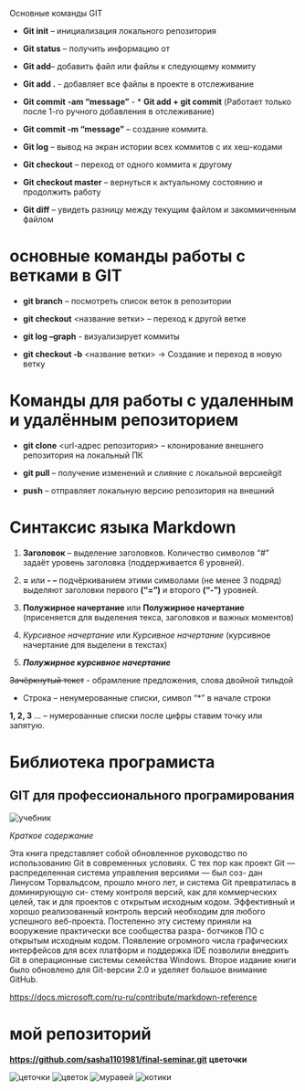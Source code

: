 Основные команды GIT  

* **Git init** – инициализация локального репозитория

* **Git status** – получить информацию от 

* **Git add**– добавить файл или файлы к следующему коммиту

* **Git add .** - добавляет все файлы в проекте в отслеживание

* **Git commit** **-am “message”** - * **Git add + git commit** (Работает только после 1-го ручного добавления в отслеживание)
* **Git commit -m “message”** – создание коммита.

* **Git log** – вывод на экран истории всех коммитов с их хеш-кодами

* **Git checkout** – переход от одного коммита к другому

* **Git checkout master** – вернуться к актуальному состоянию и продолжить работу

* **Git diff** – увидеть разницу между текущим файлом и закоммиченным файлом

# основные команды работы с ветками в GIT

 * **git branch** – посмотреть список веток в репозитории

 * **git checkout** <название ветки> – переход к другой ветке

* **git log –graph** - визуализирует коммиты

* **git checkout -b** <название ветки> -> Создание и переход в новую ветку

# Команды для работы с удаленным и удалённым репозиторием

* **git clone** <url-адрес репозитория> – клонирование внешнего репозитория на  локальный ПК	

* **git pull** – получение изменений и слияние с локальной версиейgit 

* **push** – отправляет локальную версию репозитория на внешний

# Синтаксис языка Markdown

1. **Заголовок** – выделение заголовков. Количество символов “#” задаёт уровень заголовка  (поддерживается 6 уровней).

2. **=** или **- –** подчёркиванием этими символами (не менее 3 подряд) выделяют заголовки  первого **(“=”)** и второго **(“-”)** уровней.

2. **Полужирное начертание** или 
__Полужирное начертание__ (присеняется для выделения текса, заголовков и важных моментов)

3. *Курсивное начертание* или _Курсивное начертание_ (курсивное начертание для выделени в текстах)

4. ***Полужирное курсивное начертание***

~~Зачёркнутый текст~~ - обрамление предложения, слова двойной тильдой

* Строка – ненумерованные списки, символ “*” в начале строки

**1, 2, 3** … – нумерованные списки
после цифры ставим точку или запятую.

# Библиотека програмиста

## GIT для профессионального програмирования

![учебник](обложка.bmp)

*Краткое содержание*

Эта книга представляет собой обновленное руководство по использованию Git в современных 
условиях. С тех пор как проект Git — распределенная система управления версиями — был соз-
дан Линусом Торвальдсом, прошло много лет, и система Git превратилась в доминирующую си-
стему контроля версий, как для коммерческих целей, так и для проектов с открытым исходным 
кодом. Эффективный и хорошо реализованный контроль версий необходим для любого успешного 
веб-проекта. Постепенно эту систему приняли на вооружение практически все сообщества разра-
ботчиков ПО с открытым исходным кодом. Появление огромного числа графических интерфейсов 
для всех платформ и поддержка IDE позволили внедрить Git в операционные системы семейства 
Windows. Второе издание книги было обновлено для Git-версии 2.0 и уделяет большое внимание 
GitHub.

https://docs.microsoft.com/ru-ru/contribute/markdown-reference

# мой репозиторий 

**https://github.com/sasha1101981/final-seminar.git**
**цветочки**

![цеточки](цеточки.jpg)
![цветок](цветок.jpg)
![муравей](муравей.jpg)
![котики](Котики.jpg)
